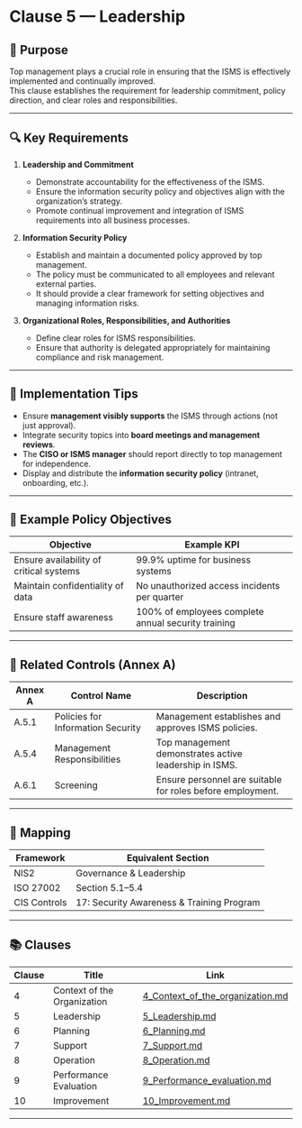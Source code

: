 # Clause 5 — Leadership

## 🎯 Purpose
Top management plays a crucial role in ensuring that the ISMS is effectively implemented and continually improved.  
This clause establishes the requirement for leadership commitment, policy direction, and clear roles and responsibilities.

---

## 🔍 Key Requirements

1. **Leadership and Commitment**  
   - Demonstrate accountability for the effectiveness of the ISMS.  
   - Ensure the information security policy and objectives align with the organization’s strategy.  
   - Promote continual improvement and integration of ISMS requirements into all business processes.

2. **Information Security Policy**  
   - Establish and maintain a documented policy approved by top management.  
   - The policy must be communicated to all employees and relevant external parties.  
   - It should provide a clear framework for setting objectives and managing information risks.

3. **Organizational Roles, Responsibilities, and Authorities**  
   - Define clear roles for ISMS responsibilities.  
   - Ensure that authority is delegated appropriately for maintaining compliance and risk management.

---

## 🧠 Implementation Tips

- Ensure **management visibly supports** the ISMS through actions (not just approval).  
- Integrate security topics into **board meetings and management reviews**.  
- The **CISO or ISMS manager** should report directly to top management for independence.  
- Display and distribute the **information security policy** (intranet, onboarding, etc.).  

---

## 🧩 Example Policy Objectives

| Objective | Example KPI |
|------------|--------------|
| Ensure availability of critical systems | 99.9% uptime for business systems |
| Maintain confidentiality of data | No unauthorized access incidents per quarter |
| Ensure staff awareness | 100% of employees complete annual security training |

---

## 🔗 Related Controls (Annex A)

| Annex A | Control Name | Description |
|----------|---------------|-------------|
| A.5.1 | Policies for Information Security | Management establishes and approves ISMS policies. |
| A.5.4 | Management Responsibilities | Top management demonstrates active leadership in ISMS. |
| A.6.1 | Screening | Ensure personnel are suitable for roles before employment. |

---

## 🧩 Mapping

| Framework | Equivalent Section |
|------------|--------------------|
| NIS2 | Governance & Leadership |
| ISO 27002 | Section 5.1–5.4 |
| CIS Controls | 17: Security Awareness & Training Program |

---

## 📚 Clauses

| Clause | Title | Link |
|--------|-------|------|
| 4 | Context of the Organization | [4_Context_of_the_organization.md](./04_Context_of_the_organization.md) |
| 5 | Leadership | [5_Leadership.md](./05_Leadership.md) |
| 6 | Planning | [6_Planning.md](./06_Planning.md) |
| 7 | Support | [7_Support.md](./07_Support.md) |
| 8 | Operation | [8_Operation.md](./08_Operation.md) |
| 9 | Performance Evaluation | [9_Performance_evaluation.md](./09_Performance_evaluation.md) |
| 10 | Improvement | [10_Improvement.md](./10_Improvement.md) |

---